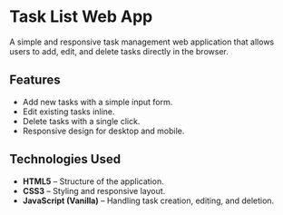 # Task List Web App

A simple and responsive task management web application that allows users to add, edit, and delete tasks directly in the browser.

## Features

- Add new tasks with a simple input form.
- Edit existing tasks inline.
- Delete tasks with a single click.
- Responsive design for desktop and mobile.

## Technologies Used

- **HTML5** – Structure of the application.
- **CSS3** – Styling and responsive layout.
- **JavaScript (Vanilla)** – Handling task creation, editing, and deletion.
